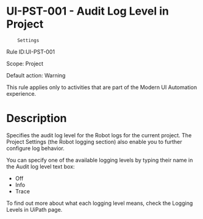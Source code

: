 ﻿# UI-PST-001 - Audit Log Level in Project
        Settings

Rule ID:UI-PST-001

Scope: Project

Default action: Warning

This rule applies only to activities that are part of the Modern UI Automation
            experience.

# Description

Specifies the audit log level for the Robot logs for the
                current project. The Project Settings (the Robot logging section) also enable
                you to further configure log behavior.

You can specify one of the available
                logging levels by typing their name in the Audit log level text box:

* Off
* Info
* Trace

To find out more about what each logging level means, check the Logging Levels in UiPath page.

